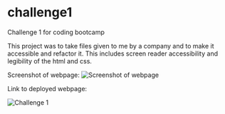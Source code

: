 # challenge1
Challenge 1 for coding bootcamp

This project was to take files given to me by a company and to make it accessible and refactor it. 
This includes screen reader accessibility and legibility of the html and css.


Screenshot of webpage:
![Screenshot of webpage](./assets/images/ScreenShot)

Link to deployed webpage:

![Challenge 1](https://zanderson1998.github.io/challenge1/)

